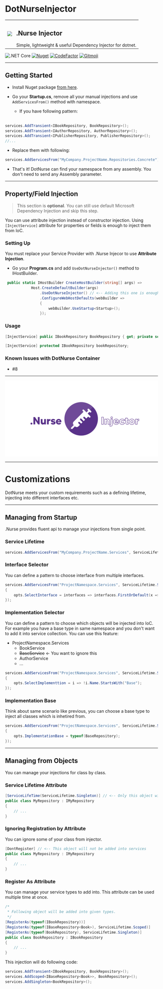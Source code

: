 # DotNurseInjector

<table border="0">
<tr>
<td> <img width="95" src="https://raw.githubusercontent.com/enisn/DotNurseInjector/master/art/dotnurse-icon.png" /> </td>

<td>
<h2>.Nurse Injector</h2>
Simple, lightweight & useful Dependency Injector for dotnet.
 </td>
</tr>
</table>


![.NET Core](https://github.com/enisn/DotNurseInjector/workflows/.NET%20Core/badge.svg)
<a href="https://www.nuget.org/packages/DotNurse.Injector/">
 <img alt="Nuget" src="https://img.shields.io/nuget/v/DotNurse.Injector?logo=nuget&style=flat-square"></a>
<a href="https://www.codefactor.io/repository/github/enisn/dotnurseinjector">
 <img src="https://www.codefactor.io/repository/github/enisn/dotnurseinjector/badge" alt="CodeFactor" /></a>
<a href="https://gitmoji.carloscuesta.me">
  <img src="https://img.shields.io/badge/gitmoji-%20😜%20😍-FFDD67.svg?style=flat-square" alt="Gitmoji"></a>

---

## Getting Started

- Install Nuget package [from here](https://www.nuget.org/packages/DotNurse.Injector.AspNetCore/).

- Go your **Startup.cs**, remove all your manual injections and use `AddServicesFrom()` method with namespace.

  - If you have following pattern:
```csharp

services.AddTransient<IBookRepository, BookRepository>();
services.AddTransient<IAuthorRepository, AuthorRepository>();
services.AddTransient<IPublisherRepository, PublisherRepository>();
//...
```
  
  - Replace them with following:

```csharp
services.AddServicesFrom("MyCompany.ProjectName.Repositories.Concrete"); // <-- Your implementations namespace.

```

- That's it! DotNurse can find your namespace from any assembly. You don't need to send any Assembly parameter.


***

## Property/Field Injection
> This section is **optional**. You can still use default Microsoft Dependency Injection and skip this step.

You can use attribute injection instead of constructor injection. Using `[InjectService]` attribute for properties or fields is enough to inject them from IoC.

### Setting Up

You must replace your Service Provider with .Nurse Injecor to use **Attribute Injection**.

- Go your **Program.cs** and add `UseDotNurseInjector()` method to IHostBuilder.

```csharp
 public static IHostBuilder CreateHostBuilder(string[] args) =>
            Host.CreateDefaultBuilder(args)
                .UseDotNurseInjector() // <-- Adding this one is enough!
                .ConfigureWebHostDefaults(webBuilder =>
                {
                    webBuilder.UseStartup<Startup>();
                });
```


### Usage
```csharp
[InjectService] public IBookRepository BookRepository { get; private set; }
```

```csharp
[InjectService] protected IBookRepository bookRepository;
```

### Known Issues with DotNurse Container
- #8

***

<img src="https://raw.githubusercontent.com/enisn/DotNurseInjector/master/art/dotnurse-github.png" alt="dotnurse-injector-social-preview" />

***

# Customizations

DotNurse meets your custom requirements such as a defining lifetime, injecting into different interfaces etc.

***

## Managing from Startup

.Nurse provides fluent api to manage your injections from single point.

### Service Lifetime

```csharp
services.AddServicesFrom("MyCompany.ProjectName.Services", ServiceLifetime.Scoped);
```

### Interface Selector
You can define a pattern to choose interface from multiple interfaces.

```csharp
services.AddServicesFrom("ProjectNamespace.Services", ServiceLifetime.Scoped, opts =>
{
    opts.SelectInterface = interfaces => interfaces.FirstOrDefault(x => x.Name.EndsWith("Repository"));
});
```

### Implementation Selector
You can define a pattern to choose which objects will be injected into IoC. For example you have a base type in same namespace and you don't want to add it into service collection. You can use this feature:

- ProjectNamespace.Services
  - BookService
  - ~~BaseService~~  <- You want to ignore this
  - AuthorService
  - ...
 
```csharp
services.AddServicesFrom("ProjectNamespace.Services", ServiceLifetime.Scoped, opts =>
{
    opts.SelectImplementtion = i => !i.Name.StartsWith("Base");
});
```

### Implementation Base
Think about same scenario like previous, you can choose a base type to inject all classes which is inhetired from.

```csharp
services.AddServicesFrom("ProjectNamespace.Services", ServiceLifetime.Scoped, opts =>
{
    opts.ImplementationBase = typeof(BaseRepository);
});
```

*** 

## Managing from Objects

You can manage your injections for class by class.

### Service Lifetime Attribute

```csharp
[ServiceLifeTime(ServiceLifetime.Singleton)] // <-- Only this object will be Singleton.
public class MyRepository : IMyRepository
{
    // ...
}
```

### Ignoring Registration by Attribute
You can ignore some of your class from injector.

```csharp
[DontRegister] // <-- This object will not be added into services
public class MyRepository : IMyRepository
{
    // ...
}
```

### Register As Attribute
You can manage your service types to add into. This attribute can be used multiple time at once.

```csharp
/* 
 * Following object will be added into given types.
 */
[RegisterAs(typeof(IBookRepository))]
[RegisterAs(typeof(IBaseRepository<Book>), ServiceLifetime.Scoped)]
[RegisterAs(typeof(BookRepository), ServiceLifetime.Singleton)]
public class BookRepository : IBookRepository
{
    // ...
}
```
This injection will do following code:

```csharp
services.AddTransient<IBookRepository, BookRepository>();
services.AddScoped<IBaseRepository<Book>>, BookRepository>();
services.AddSingleton<BookRepository>();
```

